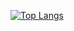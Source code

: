 [![Top Langs](https://github-readme-stats.vercel.app/api/top-langs/?username=optshj)](https://github.com/optshj/github-readme-stats)
